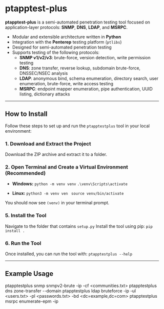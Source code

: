 # ptapptest-plus

**ptapptest-plus** is a semi-automated penetration testing tool focused on application-layer protocols: **SNMP**, **DNS**, **LDAP**, and **MSRPC**.

- Modular and extensible architecture written in **Python**
- Integration with the **Penterep** testing platform (`ptlibs`)
- Designed for semi-automated penetration testing
- Supports testing of the following protocols:
  - **SNMP v1/v2/v3**: brute-force, version detection, write permission testing
  - **DNS**: zone transfer, reverse lookup, subdomain brute-force, DNSSEC/NSEC analysis
  - **LDAP**: anonymous bind, schema enumeration, directory search, user enumeration, brute-force, write access testing
  - **MSRPC**: endpoint mapper enumeration, pipe authentication, UUID listing, dictionary attacks

___

## How to Install
Follow these steps to set up and run the `ptapptestplus` tool in your local environment:

### 1. Download and Extract the Project

Download the ZIP archive and extract it to a folder.

### 2. Open Terminal and Create a Virtual Environment (Recommended)

- **Windows:**
```python -m venv venv```
```.\venv\Scripts\activate```

- **Linux:**
```python3 -m venv ven ```
```source venv/bin/activate```

You should now see `(venv)` in your terminal prompt.

### 5. Install the Tool

Navigate to the folder that contains `setup.py`
Install the tool using pip:
```pip install . ```

### 6. Run the Tool

Once installed, you can run the tool with:
``` ptapptestplus --help ```

___

## Example Usage

ptapptestplus snmp snmpv2-brute -ip <target ip> -cf <communities.txt>
ptapptestplus dns zone-transfer --domain <target domain>
ptapptestplus ldap bruteforce -ip <target ip> -ul <users.txt> -pl <passwords.txt> -bd <dc=example,dc=com>
ptapptestplus msrpc enumerate-epm -ip <target ip>   